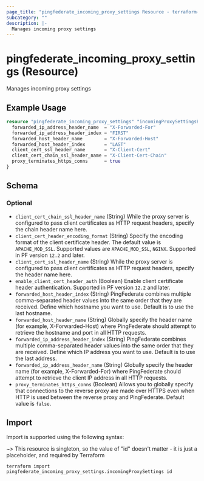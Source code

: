 ```yaml
---
page_title: "pingfederate_incoming_proxy_settings Resource - terraform-provider-pingfederate"
subcategory: ""
description: |-
  Manages incoming proxy settings
---
```


# pingfederate_incoming_proxy_settings (Resource)

Manages incoming proxy settings

## Example Usage

```terraform
resource "pingfederate_incoming_proxy_settings" "incomingProxySettingsExample" {
  forwarded_ip_address_header_name  = "X-Forwarded-For"
  forwarded_ip_address_header_index = "FIRST"
  forwarded_host_header_name        = "X-Forwarded-Host"
  forwarded_host_header_index       = "LAST"
  client_cert_ssl_header_name       = "X-Client-Cert"
  client_cert_chain_ssl_header_name = "X-Client-Cert-Chain"
  proxy_terminates_https_conns      = true
}
```

<!-- schema generated by tfplugindocs -->
## Schema

### Optional

- `client_cert_chain_ssl_header_name` (String) While the proxy server is configured to pass client certificates as HTTP request headers, specify the chain header name here.
- `client_cert_header_encoding_format` (String) Specify the encoding format of the client certificate header. The default value is `APACHE_MOD_SSL`. Supported values are `APACHE_MOD_SSL`, `NGINX`. Supported in PF version `12.2` and later.
- `client_cert_ssl_header_name` (String) While the proxy server is configured to pass client certificates as HTTP request headers, specify the header name here.
- `enable_client_cert_header_auth` (Boolean) Enable client certificate header authentication. Supported in PF version `12.2` and later.
- `forwarded_host_header_index` (String) PingFederate combines multiple comma-separated header values into the same order that they are received. Define which hostname you want to use. Default is to use the last hostname.
- `forwarded_host_header_name` (String) Globally specify the header name (for example, X-Forwarded-Host) where PingFederate should attempt to retrieve the hostname and port in all HTTP requests.
- `forwarded_ip_address_header_index` (String) PingFederate combines multiple comma-separated header values into the same order that they are received. Define which IP address you want to use. Default is to use the last address.
- `forwarded_ip_address_header_name` (String) Globally specify the header name (for example, X-Forwarded-For) where PingFederate should attempt to retrieve the client IP address in all HTTP requests.
- `proxy_terminates_https_conns` (Boolean) Allows you to globally specify that connections to the reverse proxy are made over HTTPS even when HTTP is used between the reverse proxy and PingFederate. Default value is `false`.

## Import

Import is supported using the following syntax:

~> This resource is singleton, so the value of "id" doesn't matter - it is just a placeholder, and required by Terraform

```shell
terraform import pingfederate_incoming_proxy_settings.incomingProxySettings id
```